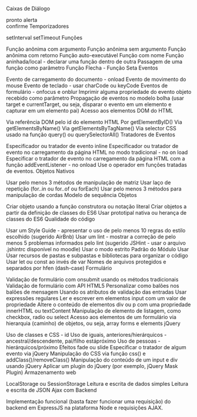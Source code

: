 Caixas de Diálogo

pronto 
alerta  
confirme 
Temporizadores 

setInterval
setTimeout
Funções

Função anônima com argumento
Função anônima sem argumento
Função anônima com retorno
Função auto-executável
Função com nome
Função aninhada/local - declarar uma função dentro de outra
Passagem de uma função como parâmetro
Função Flecha - Função Seta
Eventos

Evento de carregamento do documento - onload
Evento de movimento do mouse
Evento de teclado - usar charCode ou keyCode
Eventos de formulário - onfocus e onblur
Imprimir alguma propriedade do evento objeto recebido como parâmetro
Propagação de eventos no modelo bolha (usar target e currentTarget, ou seja, disparar o evento em um elemento e capturar em um elemento pai)
Acesso aos elementos DOM do HTML

Via referência DOM pelo id do elemento HTML
Por getElementByID()
Via getElementsByName()
Via getElementsByTagName()
Via selector CSS usado na função query() ou querySelectorAll()
Tratadores de Eventos

Especificador ou tratador de evento inline
Especificador ou tratador de evento no carregamento da página HTML no modo tradicional - no on load
Especificar o tratador de evento no carregamento da página HTML com a função addEventListener - no onload
Use o operador em funções tratadas de eventos.
Objetos Nativos

Usar pelo menos 3 métodos de manipulação de matriz
Usar laço de repetição (for..in ou for..of ou forEach)
Usar pelo menos 3 métodos para manipulação de cordas
Modelo de sequência
Objetos

Criar objeto usando a função construtora ou notação literal
Criar objetos a partir da definição de classes do ES6
Usar prototipal nativa ou herança de classes do ES6
Qualidade do código

Usar um Style Guide - apresentar o uso de pelo menos 10 regras do estilo escolhido (sugerido AirBnb)
Usar um lint - mostrar a correção de pelo menos 5 problemas informados pelo lint (sugerido JSHint - usar o arquivo .jshintrc disponível no moodle)
Usar o modo estrito
Padrão do Módulo Usar
Usar recursos de pastas e subpastas e bibliotecas para organizar o código
Usar let ou const ao invés de var
Nomes de arquivos protegidos e separados por hfen (dash-case)
Formulário

Validação de formulário com onsubmit usando os métodos tradicionais
Validação de formulário com API HTML5
Personalizar como balões nos balões de mensagem
Usando os atributos de validação das entradas
Usar expressões regulares
Ler e escrever em elementos input com um valor de propriedade
Altere o conteúdo de elementos div ou p com uma propriedade innerHTML ou textContent
Manipulação de elemento de listagem, como checkbox, radio ou select
Acesso aos elementos de um formulário via hierarquia (caminho) de objetos, ou seja, array forms e elements
jQuery

Uso de classes e CSS - id
Uso de iguais, anteriores/hierárquicos - ancestral/descendente, pai/filho estápróximo
Uso de pessoas - hierárquicos/próximo
Efeitos fade ou slide
Especificar o tratador de algum evento via jQuery
Manipulação do CSS via função css() e addClass()/removeClass()
Manipulação do conteúdo de um input e div usando jQuery
Aplicar um plugin do jQuery (por exemplo, jQuery Mask Plugin)
Armazenamento web

LocalStorage ou SessionStorage
Leitura e escrita de dados simples
Leitura e escrita de JSON
Ajax com Backend

Implementação funcional (basta fazer funcionar uma requisição) do backend em ExpressJS na plataforma Node e requisições AJAX.
